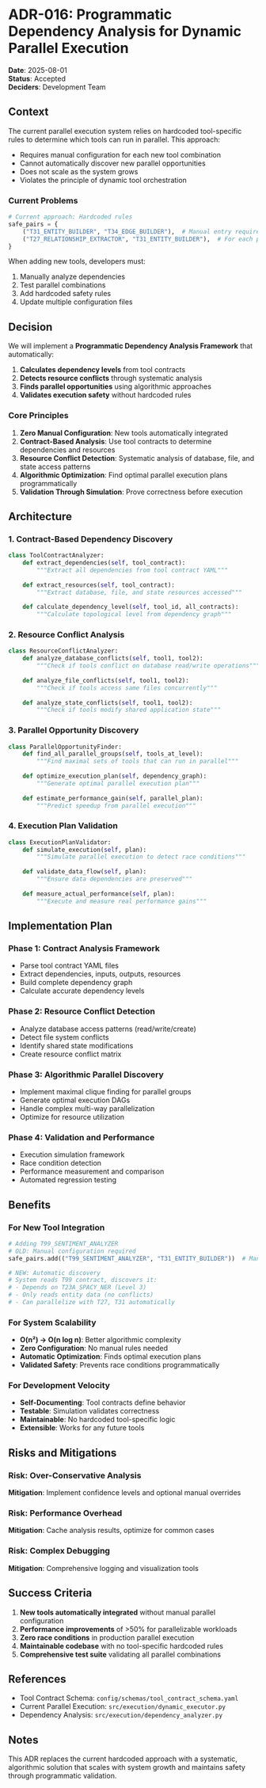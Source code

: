 # ADR-016: Programmatic Dependency Analysis for Dynamic Parallel Execution

**Date**: 2025-08-01  
**Status**: Accepted  
**Deciders**: Development Team  

## Context

The current parallel execution system relies on hardcoded tool-specific rules to determine which tools can run in parallel. This approach:

- Requires manual configuration for each new tool combination
- Cannot automatically discover new parallel opportunities
- Does not scale as the system grows
- Violates the principle of dynamic tool orchestration

### Current Problems
```python
# Current approach: Hardcoded rules
safe_pairs = {
    ("T31_ENTITY_BUILDER", "T34_EDGE_BUILDER"),  # Manual entry required
    ("T27_RELATIONSHIP_EXTRACTOR", "T31_ENTITY_BUILDER"),  # For each pair
}
```

When adding new tools, developers must:
1. Manually analyze dependencies
2. Test parallel combinations
3. Add hardcoded safety rules
4. Update multiple configuration files

## Decision

We will implement a **Programmatic Dependency Analysis Framework** that automatically:

1. **Calculates dependency levels** from tool contracts
2. **Detects resource conflicts** through systematic analysis
3. **Finds parallel opportunities** using algorithmic approaches
4. **Validates execution safety** without hardcoded rules

### Core Principles

1. **Zero Manual Configuration**: New tools automatically integrated
2. **Contract-Based Analysis**: Use tool contracts to determine dependencies and resources
3. **Resource Conflict Detection**: Systematic analysis of database, file, and state access patterns
4. **Algorithmic Optimization**: Find optimal parallel execution plans programmatically
5. **Validation Through Simulation**: Prove correctness before execution

## Architecture

### 1. Contract-Based Dependency Discovery
```python
class ToolContractAnalyzer:
    def extract_dependencies(self, tool_contract):
        """Extract all dependencies from tool contract YAML"""
        
    def extract_resources(self, tool_contract):
        """Extract database, file, and state resources accessed"""
        
    def calculate_dependency_level(self, tool_id, all_contracts):
        """Calculate topological level from dependency graph"""
```

### 2. Resource Conflict Analysis
```python
class ResourceConflictAnalyzer:
    def analyze_database_conflicts(self, tool1, tool2):
        """Check if tools conflict on database read/write operations"""
        
    def analyze_file_conflicts(self, tool1, tool2):
        """Check if tools access same files concurrently"""
        
    def analyze_state_conflicts(self, tool1, tool2):
        """Check if tools modify shared application state"""
```

### 3. Parallel Opportunity Discovery
```python
class ParallelOpportunityFinder:
    def find_all_parallel_groups(self, tools_at_level):
        """Find maximal sets of tools that can run in parallel"""
        
    def optimize_execution_plan(self, dependency_graph):
        """Generate optimal parallel execution plan"""
        
    def estimate_performance_gain(self, parallel_plan):
        """Predict speedup from parallel execution"""
```

### 4. Execution Plan Validation
```python
class ExecutionPlanValidator:
    def simulate_execution(self, plan):
        """Simulate parallel execution to detect race conditions"""
        
    def validate_data_flow(self, plan):
        """Ensure data dependencies are preserved"""
        
    def measure_actual_performance(self, plan):
        """Execute and measure real performance gains"""
```

## Implementation Plan

### Phase 1: Contract Analysis Framework
- Parse tool contract YAML files
- Extract dependencies, inputs, outputs, resources
- Build complete dependency graph
- Calculate accurate dependency levels

### Phase 2: Resource Conflict Detection
- Analyze database access patterns (read/write/create)
- Detect file system conflicts
- Identify shared state modifications
- Create resource conflict matrix

### Phase 3: Algorithmic Parallel Discovery
- Implement maximal clique finding for parallel groups
- Generate optimal execution DAGs
- Handle complex multi-way parallelization
- Optimize for resource utilization

### Phase 4: Validation and Performance
- Execution simulation framework
- Race condition detection
- Performance measurement and comparison
- Automated regression testing

## Benefits

### For New Tool Integration
```python
# Adding T99_SENTIMENT_ANALYZER
# OLD: Manual configuration required
safe_pairs.add(("T99_SENTIMENT_ANALYZER", "T31_ENTITY_BUILDER"))  # Manual

# NEW: Automatic discovery
# System reads T99 contract, discovers it:
# - Depends on T23A_SPACY_NER (Level 3)  
# - Only reads entity data (no conflicts)
# - Can parallelize with T27, T31 automatically
```

### For System Scalability
- **O(n²) → O(n log n)**: Better algorithmic complexity
- **Zero Configuration**: No manual rules needed
- **Automatic Optimization**: Finds optimal execution plans
- **Validated Safety**: Prevents race conditions programmatically

### For Development Velocity
- **Self-Documenting**: Tool contracts define behavior
- **Testable**: Simulation validates correctness
- **Maintainable**: No hardcoded tool-specific logic
- **Extensible**: Works for any future tools

## Risks and Mitigations

### Risk: Over-Conservative Analysis
**Mitigation**: Implement confidence levels and optional manual overrides

### Risk: Performance Overhead
**Mitigation**: Cache analysis results, optimize for common cases

### Risk: Complex Debugging
**Mitigation**: Comprehensive logging and visualization tools

## Success Criteria

1. **New tools automatically integrated** without manual parallel configuration
2. **Performance improvements** of >50% for parallelizable workloads  
3. **Zero race conditions** in production parallel execution
4. **Maintainable codebase** with no tool-specific hardcoded rules
5. **Comprehensive test suite** validating all parallel combinations

## References

- Tool Contract Schema: `config/schemas/tool_contract_schema.yaml`
- Current Parallel Execution: `src/execution/dynamic_executor.py`
- Dependency Analysis: `src/execution/dependency_analyzer.py`

## Notes

This ADR replaces the current hardcoded approach with a systematic, algorithmic solution that scales with system growth and maintains safety through programmatic validation.